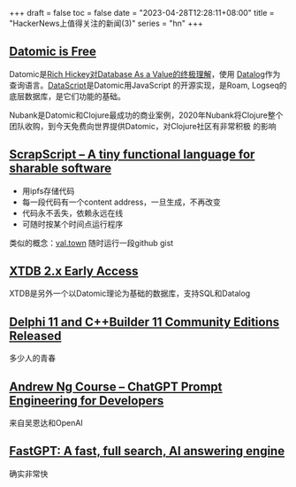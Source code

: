 +++
draft = false
toc = false
date = "2023-04-28T12:28:11+08:00"
title = "HackerNews上值得关注的新闻(3)"
series = "hn"
+++

## [Datomic is Free](https://news.ycombinator.com/item?id=35727967)

Datomic是[Rich Hickey对Database As a Value的终极理解](https://www.youtube.com/watch?v=9TYfcyvSpEQ)，使用
[Datalog](https://www.learndatalogtoday.org/)作为查询语言。[DataScript](https://github.com/tonsky/datascript)是Datomic用JavaScript
的开源实现，是Roam, Logseq的底层数据库，是它们功能的基础。

Nubank是Datomic和Clojure最成功的商业案例，2020年Nubank将Clojure整个团队收购，到今天免费向世界提供Datomic，对Clojure社区有非常积极
的影响

## [ScrapScript – A tiny functional language for sharable software](https://news.ycombinator.com/item?id=35712163)

* 用ipfs存储代码
* 每一段代码有一个content address，一旦生成，不再改变
* 代码永不丢失，依赖永远在线
* 可随时按某个时间点运行程序

类似的概念：[val.town](https://www.val.town/) 随时运行一段github gist

## [XTDB 2.x Early Access](https://news.ycombinator.com/item?id=35733515)

XTDB是另外一个以Datomic理论为基础的数据库，支持SQL和Datalog

## [Delphi 11 and C++Builder 11 Community Editions Released](https://news.ycombinator.com/item?id=35727408)

多少人的青春

## [Andrew Ng Course – ChatGPT Prompt Engineering for Developers](https://news.ycombinator.com/item?id=35736381)

来自吴恩达和OpenAI

## [FastGPT: A fast, full search, AI answering engine](https://news.ycombinator.com/item?id=35719482)

确实非常快

